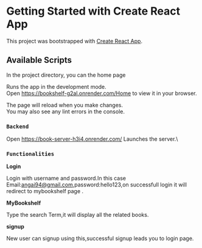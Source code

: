 # Getting Started with Create React App

This project was bootstrapped with [Create React App](https://github.com/facebook/create-react-app).

## Available Scripts

In the project directory, you can the home page

Runs the app in the development mode.\
Open https://bookshelf-g2al.onrender.com/Home to view it in your browser.

The page will reload when you make changes.\
You may also see any lint errors in the console.

### `Backend`
Open https://book-server-h3i4.onrender.com/
Launches the server.\

### `Functionalities`

**Login**

Login with username and password.In this case Email:angai94@gmail.com,password:hello123,on successfull login it will redirect to mybookshelf page .

**MyBookshelf**

Type the search Term,it will display all the related books.

**signup**

New user can signup using this,successful signup leads you to login page.
